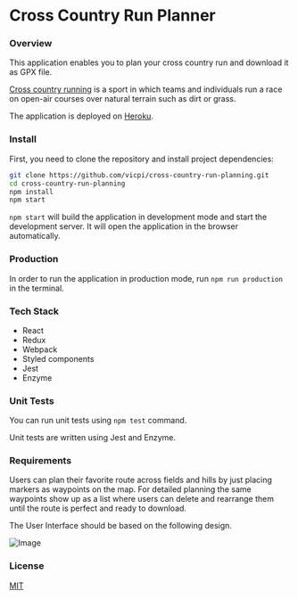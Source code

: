# Cross Country Run Planner

### Overview

This application enables you to plan your cross country run and download it as GPX file.

[Cross country running](https://en.wikipedia.org/wiki/Cross_country_running) is a sport in which teams and individuals run a race on open-air courses over natural terrain such as dirt or grass.

The application is deployed on [Heroku](https://obscure-hollows-42504.herokuapp.com).

### Install

First, you need to clone the repository and install project dependencies:

```sh
git clone https://github.com/vicpi/cross-country-run-planning.git
cd cross-country-run-planning
npm install
npm start
```

```npm start``` will build the application in development mode and start the development server. It will open the application in the browser automatically.

### Production

In order to run the application in production mode, run ```npm run production``` in the terminal.

### Tech Stack

- React
- Redux
- Webpack
- Styled components
- Jest
- Enzyme

### Unit Tests

You can run unit tests using ```npm test``` command. 

Unit tests are written using Jest and Enzyme.

### Requirements

Users can plan their favorite route across fields and hills by just placing markers as waypoints on the map. For detailed planning the same waypoints show up as a list where users can delete and rearrange them until the route is perfect and ready to download.

The User Interface should be based on the following design.

![Image](https://github.com/vicpi/cross-country-run-planning/blob/master/public/design.png)

### License

[MIT](https://github.com/vicpi/cross-country-run-planning/blob/master/LICENSE)